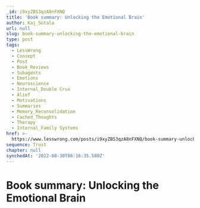 ```yaml
---
_id: i9xyZBS3qzA8nFXNQ
title: 'Book summary: Unlocking the Emotional Brain'
author: Kaj_Sotala
url: null
slug: book-summary-unlocking-the-emotional-brain
type: post
tags:
  - LessWrong
  - Concept
  - Post
  - Book_Reviews
  - Subagents
  - Emotions
  - Neuroscience
  - Internal_Double Crux
  - Alief
  - Motivations
  - Summaries
  - Memory_Reconsolidation
  - Cached_Thoughts
  - Therapy
  - Internal_Family Systems
href: >-
  https://www.lesswrong.com/posts/i9xyZBS3qzA8nFXNQ/book-summary-unlocking-the-emotional-brain
sequence: Trust
chapter: null
synchedAt: '2022-08-30T08:16:35.580Z'
---
```

# Book summary: Unlocking the Emotional Brain

